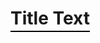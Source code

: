 <!DOCTYPE html>
<html lang="en">
<head>
    <meta charset="UTF-8">
    <meta name="viewport" content="width=device-width, initial-scale=1.0">
    <title>Title Text</title>
    <style>
        .title {
            display: inline-block;
            position: relative;
        }
        .title::after {
            content: "";
            display: block;
            width: 100%;
            height: 2px;
            background-color: black;
            position: absolute;
            left: 0;
            bottom: -5px; /* Adjust the position as needed */
        }
    </style>
</head>
<body>
    <h1 class="title">Title Text</h1>
</body>
</html>
